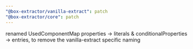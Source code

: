 ```yaml
---
"@box-extractor/vanilla-extract": patch
"@box-extractor/core": patch
---
```


renamed UsedComponentMap properties -> literals & conditionalProperties -> entries, to remove the vanilla-extract specific naming

